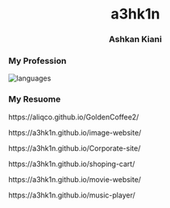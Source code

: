 <div align='center'>
  <h1>a3hk1n</h1>
  <h3>Ashkan Kiani</h3>
</div>
<h3>My Profession</h3>
<img src='https://skillicons.dev/icons?i=html,css,tailwindcss,js,react' alt='languages'>
<h3>My Resuome</h3>
<p>https://aliqco.github.io/GoldenCoffee2/</p>
<p>https://a3hk1n.github.io/image-website/</p>
<p>https://a3hk1n.github.io/Corporate-site/</p>
<p>https://a3hk1n.github.io/shoping-cart/</p>
<p>https://a3hk1n.github.io/movie-website/</p>
<p>https://a3hk1n.github.io/music-player/</p>
